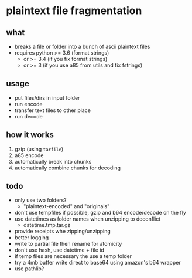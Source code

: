 #   plaintext file fragmentation

##  what
-   breaks a file or folder into a bunch of ascii plaintext files
-   requires python >= 3.6 (format strings)
    -   or >= 3.4 (if you fix format strings)
    -   or >= 3 (if you use a85 from utils and fix fstrings)

##  usage
-   put files/dirs in input folder
-   run encode
-   transfer text files to other place
-   run decode

##  how it works
1.  gzip (using `tarfile`)
2.  a85 encode
4.  automatically break into chunks
5.  automatically combine chunks for decoding

##  todo
-   only use two folders?
    -   "plaintext-encoded" and "originals"
-   don't use tempfiles if possible, gzip and b64 encode/decode on the fly
-   use datetimes as folder names when unzipping to deconflict
    -   datetime.tmp.tar.gz
-   provide receipts whe zipping/unzipping
-   better logging
-   write to partial file then rename for atomicity
-   don't use hash, use datetime + file id
-   if temp files are necessary the use a temp folder
-   try a 4mb buffer write direct to base64 using amazon's b64 wrapper
-   use pathlib?